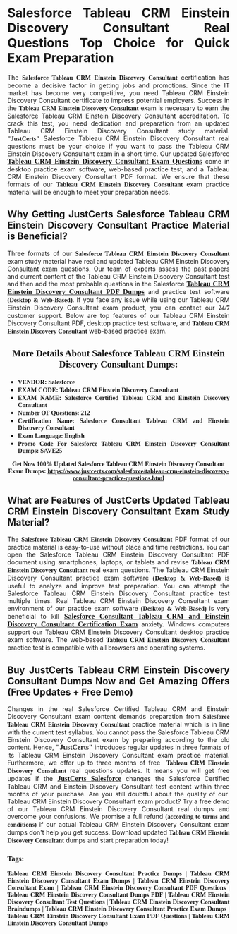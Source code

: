 <h1 style="text-align: justify;"><strong>Salesforce Tableau CRM Einstein Discovery Consultant Real Questions Top Choice for Quick Exam Preparation</strong></h1>

<p style="text-align: justify;">The <span style="font-family:Georgia,serif;"><strong>Salesforce Tableau CRM Einstein Discovery Consultant</strong></span> certification has become a decisive factor in getting jobs and promotions. Since the IT market has become very competitive, you need&nbsp;Tableau CRM Einstein Discovery Consultant certificate to impress potential employers. Success in the&nbsp;<span style="font-family:Georgia,serif;"><strong>Tableau CRM Einstein Discovery Consultant</strong></span> exam is necessary to earn the Salesforce Tableau CRM Einstein Discovery Consultant accreditation. To crack this test, you need dedication and preparation from an updated Tableau CRM Einstein Discovery Consultant study material. <span style="font-size:14px;"><span style="font-family:Georgia,serif;"><strong>&quot;JustCerts&quot;</strong></span></span>&nbsp;Salesforce Tableau CRM Einstein Discovery Consultant real questions must be your choice if you want to pass the&nbsp;Tableau CRM Einstein Discovery Consultant exam in a short time. Our updated Salesforce <a href="https://www.justcerts.com/salesforce/tableau-crm-einstein-discovery-consultant-practice-questions.html"><span style="font-size:16px;"><span style="font-family:Georgia,serif;"><strong>Tableau CRM Einstein Discovery Consultant Exam Questions</strong></span></span></a> come in desktop practice exam software, web-based practice test, and a Tableau CRM Einstein Discovery Consultant PDF format. We ensure that these formats of our <span style="font-family:Georgia,serif;"><strong>Tableau CRM Einstein Discovery Consultant</strong></span> exam practice material will be enough to meet your preparation needs.</p>

<h2 style="text-align: justify;"><strong>Why Getting JustCerts Salesforce Tableau CRM Einstein Discovery Consultant Practice Material is Beneficial?</strong></h2>

<p style="text-align: justify;">Three formats of our <span style="font-family:Georgia,serif;"><strong>Salesforce Tableau CRM Einstein Discovery Consultant</strong></span> exam study material have real and updated Tableau CRM Einstein Discovery Consultant exam questions. Our team of experts assess the past papers and current content of the Tableau CRM Einstein Discovery Consultant test and then add the most probable questions in the Salesforce <a href="https://www.justcerts.com/salesforce/tableau-crm-einstein-discovery-consultant-practice-questions.html"><span style="font-size:16px;"><span style="font-family:Georgia,serif;"><strong>Tableau CRM Einstein Discovery Consultant PDF Dumps</strong></span></span></a>&nbsp;and practice test software <span style="font-family:Georgia,serif;"><strong>(Desktop &amp; Web-Based)</strong></span>. If you face any issue while using our&nbsp;Tableau CRM Einstein Discovery Consultant exam product, you can contact our <span style="font-family:Georgia,serif;"><strong>24/7</strong></span> customer support. Below are top features of our Tableau CRM Einstein Discovery Consultant&nbsp;PDF, desktop practice test software, and<span style="font-family:Georgia,serif;"><strong>&nbsp;Tableau CRM Einstein Discovery Consultant</strong></span> web-based practice exam.</p>

<h2 style="text-align: center;"><strong><span style="font-family:Georgia,serif;">More Details About Salesforce Tableau CRM Einstein Discovery Consultant Dumps:</span></strong></h2>

<ul>
	<li style="text-align: justify;"><span style="font-size:14px;"><span style="font-family:Georgia,serif;"><strong>VENDOR: Salesforce</strong></span></span></li>
	<li style="text-align: justify;"><span style="font-size:14px;"><span style="font-family:Georgia,serif;"><strong>EXAM CODE: Tableau CRM Einstein Discovery Consultant</strong></span></span></li>
	<li style="text-align: justify;"><span style="font-size:14px;"><span style="font-family:Georgia,serif;"><strong>EXAM NAME: Salesforce Certified Tableau CRM and Einstein Discovery Consultant</strong></span></span></li>
	<li style="text-align: justify;"><span style="font-size:14px;"><span style="font-family:Georgia,serif;"><strong>Number OF Questions: 212</strong></span></span></li>
	<li style="text-align: justify;"><span style="font-size:14px;"><span style="font-family:Georgia,serif;"><strong>Certification Name: Salesforce Consultant Tableau CRM and Einstein Discovery Consultant</strong></span></span></li>
	<li style="text-align: justify;"><span style="font-size:14px;"><span style="font-family:Georgia,serif;"><strong>Exam Language: English</strong></span></span></li>
	<li style="text-align: justify;"><span style="font-size:14px;"><span style="font-family:Georgia,serif;"><strong>Promo Code For Salesforce Tableau CRM Einstein Discovery Consultant Dumps: SAVE25</strong></span></span></li>
</ul>

<p style="text-align: center;"><strong><span style="font-family:Georgia,serif;"><span style="font-size:14px;">Get Now 100% Updated Salesforce Tableau CRM Einstein Discovery Consultant Exam Dumps:</span> <a href="https://www.justcerts.com/salesforce/tableau-crm-einstein-discovery-consultant-practice-questions.html">https://www.justcerts.com/salesforce/tableau-crm-einstein-discovery-consultant-practice-questions.html</a></span></strong></p>

<h2 style="text-align: justify;"><strong>What are Features of JustCerts Updated Tableau CRM Einstein Discovery Consultant Exam Study Material?</strong></h2>

<p style="text-align: justify;">The <span style="font-family:Georgia,serif;"><strong>Salesforce Tableau CRM Einstein Discovery Consultant</strong></span> PDF format of our practice material is easy-to-use without place and time restrictions. You can open the Salesforce Tableau CRM Einstein Discovery Consultant PDF document using smartphones, laptops, or tablets and revise <span style="font-family:Georgia,serif;"><strong>Tableau CRM Einstein Discovery Consultant</strong></span> real exam questions. The Tableau CRM Einstein Discovery Consultant practice exam software <span style="font-family:Georgia,serif;"><strong>(Desktop &amp; Web-Based)</strong></span> is useful to analyze and improve test preparation. You can attempt the Salesforce Tableau CRM Einstein Discovery Consultant practice test multiple times. Real&nbsp;Tableau CRM Einstein Discovery Consultant exam environment of our practice exam software <span style="font-family:Georgia,serif;"><strong>(Desktop &amp; Web-Based)</strong></span> is very beneficial to kill <a href="https://www.justcerts.com/salesforce/salesforce-consultant-certification-exams.html"><span style="font-size:16px;"><span style="font-family:Georgia,serif;"><strong>Salesforce Consultant Tableau CRM and Einstein Discovery Consultant Certification Exam</strong></span></span></a> anxiety. Windows computers support our&nbsp;Tableau CRM Einstein Discovery Consultant desktop practice exam software. The web-based <span style="font-family:Georgia,serif;"><strong>Tableau CRM Einstein Discovery Consultant </strong></span>practice test is compatible with all browsers and operating systems.</p>

<h2 style="text-align: justify;"><strong>Buy JustCerts Tableau CRM Einstein Discovery Consultant Dumps Now and Get Amazing Offers (Free Updates + Free Demo)</strong></h2>

<p style="text-align: justify;">Changes in the real Salesforce Certified Tableau CRM and Einstein Discovery Consultant&nbsp;exam content demands preparation from <span style="font-family:Georgia,serif;"><strong>Salesforce Tableau CRM Einstein Discovery Consultant</strong></span> practice material which is in line with the current test syllabus. You cannot pass the Salesforce Tableau CRM Einstein Discovery Consultant exam by preparing according to the old content. Hence, <span style="font-size:16px;"><span style="font-family:Georgia,serif;"><strong>&quot;JustCerts&quot;</strong></span></span> introduces regular updates in three formats of its Tableau CRM Einstein Discovery Consultant exam practice material. Furthermore, we offer up to three months of free <span style="font-family:Georgia,serif;"><strong>&nbsp;Tableau CRM Einstein Discovery Consultant </strong></span>real questions updates. It means you will get free updates if the <a href="https://www.justcerts.com/salesforce-certification-exams.html"><span style="font-size:16px;"><span style="font-family:Georgia,serif;"><strong>JustCerts Salesforce</strong></span></span></a> changes the Salesforce Certified Tableau CRM and Einstein Discovery Consultant test content within three months of your purchase. Are you still doubtful about the quality of our&nbsp; Tableau CRM Einstein Discovery Consultant exam product? Try a free demo of our Tableau CRM Einstein Discovery Consultant real dumps and overcome your confusions. We promise a full refund <span style="font-family:Georgia,serif;"><strong>(according to terms and conditions)</strong></span> if our actual&nbsp;Tableau CRM Einstein Discovery Consultant exam dumps don&#39;t help you get success. Download updated<span style="font-family:Georgia,serif;"><strong>&nbsp;Tableau CRM Einstein Discovery Consultant</strong></span> dumps and start preparation today!</p>

<h3 style="text-align: justify;"><span style="font-family:Georgia,serif;"><strong>Tags:</strong></span></h3>

<p style="text-align: justify;"><span style="font-family:Georgia,serif;"><strong>Tableau CRM Einstein Discovery Consultant Practice Dumps | Tableau CRM Einstein Discovery Consultant Exam Dumps | Tableau CRM Einstein Discovery Consultant Exam | Tableau CRM Einstein Discovery Consultant PDF Questions | Tableau CRM Einstein Discovery Consultant Dumps PDF | Tableau CRM Einstein Discovery Consultant Test Questions | Tableau CRM Einstein Discovery Consultant Braindumps | Tableau CRM Einstein Discovery Consultant Practice Exam Dumps | Tableau CRM Einstein Discovery Consultant Exam PDF Questions | Tableau CRM Einstein Discovery Consultant Dumps</strong></span></p>
